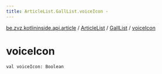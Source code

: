 ```yaml
---
title: ArticleList.GallList.voiceIcon - 
---
```


[be.zvz.kotlininside.api.article](../../index.html) / [ArticleList](../index.html) / [GallList](index.html) / [voiceIcon](./voice-icon.html)

# voiceIcon

`val voiceIcon: Boolean`